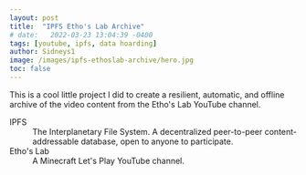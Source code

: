 ```yaml
---
layout: post
title:  "IPFS Etho's Lab Archive"
# date:   2022-03-23 13:04:39 -0400
tags: [youtube, ipfs, data hoarding]
author: Sidneys1
image: /images/ipfs-ethoslab-archive/hero.jpg
toc: false
---
```


This is a cool little project I did to create a resilient, automatic, and offline archive of the video content from the
Etho's Lab YouTube channel.

<!--more-->

<dl>
<dt>IPFS</dt>
<dd>The Interplanetary File System. A decentralized peer-to-peer content-addressable database, open to anyone to
participate.</dd>

<dt>Etho's Lab</dt>
<dd>A Minecraft Let's Play YouTube channel.</dd>

</dl>
